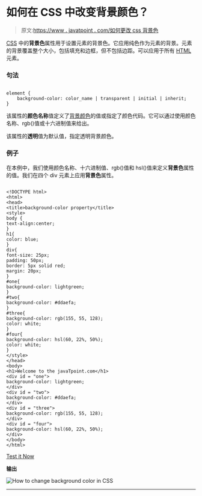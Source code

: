 # 如何在 CSS 中改变背景颜色？

> 原文:[https://www . javatpoint . com/如何更改 css 背景色](https://www.javatpoint.com/how-to-change-background-color-in-css)

[CSS](https://www.javatpoint.com/css-tutorial) 中的**背景色**属性用于设置元素的背景色。它应用纯色作为元素的背景。元素的背景覆盖整个大小，包括填充和边框，但不包括边距。可以应用于所有 [HTML](https://www.javatpoint.com/html-tutorial) 元素。

### 句法

```

element {  
    background-color: color_name | transparent | initial | inherit;  
}  

```

该属性的**颜色名称**值定义了[背景颜色](https://www.javatpoint.com/how-to-change-background-color-in-html)的值或指定了颜色代码。它可以通过使用颜色名称、rgb()值或十六进制值来给出。

该属性的**透明**值为默认值，指定透明背景颜色。

### 例子

在本例中，我们使用颜色名称、十六进制值、rgb()值和 hsl()值来定义**背景色**属性的值。我们在四个 div 元素上应用**背景色**属性。

```

<!DOCTYPE html>
<html>
<head>
<title>background-color property</title>
<style>
body {
text-align:center;
}
h1{
color: blue;
}
div{
font-size: 25px;
padding: 50px;
border: 5px solid red;
margin: 20px;
}
#one{
background-color: lightgreen;
}
#two{
background-color: #ddaefa;
}
#three{
background-color: rgb(155, 55, 128);
color: white;
}
#four{
background-color: hsl(60, 22%, 50%);
color: white;
}
</style>
</head>
<body>
<h1>Welcome to the javaTpoint.com</h1>
<div id = "one">
background-color: lightgreen;
</div>
<div id = "two">
background-color: #ddaefa;
</div>
<div id = "three">
background-color: rgb(155, 55, 128);
</div>
<div id = "four">
background-color: hsl(60, 22%, 50%);
</div>
</body>
</html>

```

[Test it Now](https://www.javatpoint.com/oprweb/test.jsp?filename=how-to-change-background-color-in-css1)

**输出**

![How to change background color in CSS](../Images/e60c5e17bca483cf3fa10db0defec12c.png)

* * *